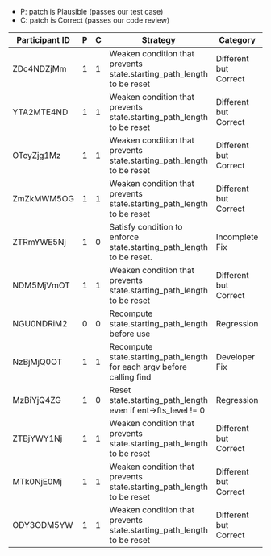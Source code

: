 * P: patch is Plausible (passes our test case)
* C: patch is Correct (passes our code review)

| Participant ID | P | C | Strategy | Category | Rationale |
| -- | -- | -- | -- | -- | -- |
| ZDc4NDZjMm | 1 | 1 | Weaken condition that prevents state.starting_path_length to be reset | Different but Correct |  |
| YTA2MTE4ND | 1 | 1 | Weaken condition that prevents state.starting_path_length to be reset | Different but Correct |  |
| OTcyZjg1Mz | 1 | 1 | Weaken condition that prevents state.starting_path_length to be reset | Different but Correct |  |
| ZmZkMWM5OG | 1 | 1 | Weaken condition that prevents state.starting_path_length to be reset | Different but Correct |  |
| ZTRmYWE5Nj | 1 | 0 | Satisfy condition to enforce state.starting_path_length to be reset. | Incomplete Fix | Only when mode is not 0 |
| NDM5MjVmOT | 1 | 1 | Weaken condition that prevents state.starting_path_length to be reset | Different but Correct |  |
| NGU0NDRiM2 | 0 | 0 | Recompute state.starting_path_length before use | Regression | Regression test fails |
| NzBjMjQ0OT | 1 | 1 | Recompute state.starting_path_length for each argv before calling find | Developer Fix |  |
| MzBiYjQ4ZG | 1 | 0 | Reset state.starting_path_length even if ent->fts_level != 0 | Regression |  |
| ZTBjYWY1Nj | 1 | 1 | Weaken condition that prevents state.starting_path_length to be reset | Different but Correct |  |
| MTk0NjE0Mj | 1 | 1 | Weaken condition that prevents state.starting_path_length to be reset | Different but Correct |  |
| ODY3ODM5YW | 1 | 1 | Weaken condition that prevents state.starting_path_length to be reset | Different but Correct |  |
